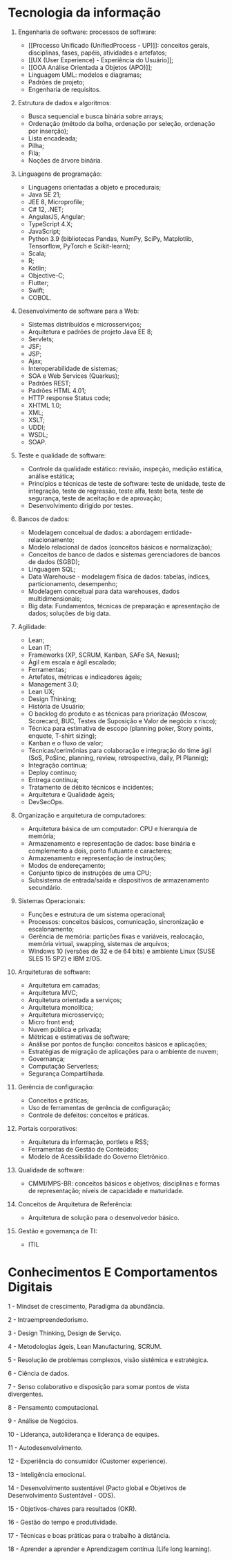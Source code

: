 
# Tecnologia da informação

1. Engenharia de software: processos de software:
   - [[Processo Unificado (UnifiedProcess - UP)]]: conceitos gerais, disciplinas, fases, papéis, atividades e artefatos;
   - [[UX (User Experience) - Experiência do Usuário]];
   - [[OOA Análise Orientada a Objetos (APO)]];
   - Linguagem UML: modelos e diagramas;
   - Padrões de projeto;
   - Engenharia de requisitos.

2. Estrutura de dados e algoritmos:
   - Busca sequencial e busca binária sobre arrays;
   - Ordenação (método da bolha, ordenação por seleção, ordenação por inserção);
   - Lista encadeada;
   - Pilha;
   - Fila;
   - Noções de árvore binária.

3. Linguagens de programação:
   - Linguagens orientadas a objeto e procedurais;
   - Java SE 21;
   - JEE 8, Microprofile;
   - C# 12, .NET;
   - AngularJS, Angular;
   - TypeScript 4.X;
   - JavaScript;
   - Python 3.9 (bibliotecas Pandas, NumPy, SciPy, Matplotlib, Tensorflow, PyTorch e Scikit-learn);
   - Scala;
   - R;
   - Kotlin;
   - Objective-C;
   - Flutter;
   - Swift;
   - COBOL.

4. Desenvolvimento de software para a Web:
   - Sistemas distribuídos e microsserviços;
   - Arquitetura e padrões de projeto Java EE 8;
   - Servlets;
   - JSF;
   - JSP;
   - Ajax;
   - Interoperabilidade de sistemas;
   - SOA e Web Services (Quarkus);
   - Padrões REST;
   - Padrões HTML 4.01;
   - HTTP response Status code;
   - XHTML 1.0;
   - XML;
   - XSLT;
   - UDDI;
   - WSDL;
   - SOAP.

5. Teste e qualidade de software:
   - Controle da qualidade estático: revisão, inspeção, medição estática, análise estática;
   - Princípios e técnicas de teste de software: teste de unidade, teste de integração, teste de regressão, teste alfa, teste beta, teste de segurança, teste de aceitação e de aprovação;
   - Desenvolvimento dirigido por testes.

6. Bancos de dados:
   - Modelagem conceitual de dados: a abordagem entidade-relacionamento;
   - Modelo relacional de dados (conceitos básicos e normalização);
   - Conceitos de banco de dados e sistemas gerenciadores de bancos de dados (SGBD);
   - Linguagem SQL;
   - Data Warehouse - modelagem física de dados: tabelas, índices, particionamento, desempenho;
   - Modelagem conceitual para data warehouses, dados multidimensionais;
   - Big data: Fundamentos, técnicas de preparação e apresentação de dados; soluções de big data.

7. Agilidade:
   - Lean;
   - Lean IT;
   - Frameworks (XP, SCRUM, Kanban, SAFe SA, Nexus);
   - Ágil em escala e ágil escalado;
   - Ferramentas;
   - Artefatos, métricas e indicadores ágeis;
   - Management 3.0;
   - Lean UX;
   - Design Thinking;
   - História de Usuário;
   - O backlog do produto e as técnicas para priorização (Moscow, Scorecard, BUC, Testes de Suposição e Valor de negócio x risco);
   - Técnica para estimativa de escopo (planning poker, Story points, enquete, T-shirt sizing);
   - Kanban e o fluxo de valor;
   - Técnicas/cerimônias para colaboração e integração do time ágil (SoS, PoSinc, planning, review, retrospectiva, daily, PI Plannig);
   - Integração contínua;
   - Deploy contínuo;
   - Entrega contínua;
   - Tratamento de débito técnicos e incidentes;
   - Arquitetura e Qualidade ágeis;
   - DevSecOps.

8. Organização e arquitetura de computadores:
   - Arquitetura básica de um computador: CPU e hierarquia de memória;
   - Armazenamento e representação de dados: base binária e complemento a dois, ponto flutuante e caracteres;
   - Armazenamento e representação de instruções;
   - Modos de endereçamento;
   - Conjunto típico de instruções de uma CPU;
   - Subsistema de entrada/saída e dispositivos de armazenamento secundário.

9. Sistemas Operacionais:
   - Funções e estrutura de um sistema operacional;
   - Processos: conceitos básicos, comunicação, sincronização e escalonamento;
   - Gerência de memória: partições fixas e variáveis, realocação, memória virtual, swapping, sistemas de arquivos;
   - Windows 10 (versões de 32 e de 64 bits) e ambiente Linux (SUSE SLES 15 SP2) e IBM z/OS.

10. Arquiteturas de software:
    - Arquitetura em camadas;
    - Arquitetura MVC;
    - Arquitetura orientada a serviços;
    - Arquitetura monolítica;
    - Arquitetura microsserviço;
    - Micro front end;
    - Nuvem pública e privada;
    - Métricas e estimativas de software;
    - Análise por pontos de função: conceitos básicos e aplicações;
    - Estratégias de migração de aplicações para o ambiente de nuvem;
    - Governança;
    - Computação Serverless;
    - Segurança Compartilhada.

11. Gerência de configuração:
    - Conceitos e práticas;
    - Uso de ferramentas de gerência de configuração;
    - Controle de defeitos: conceitos e práticas.

12. Portais corporativos:
    - Arquitetura da informação, portlets e RSS;
    - Ferramentas de Gestão de Conteúdos;
    - Modelo de Acessibilidade do Governo Eletrônico.

13. Qualidade de software:
    - CMMI/MPS-BR: conceitos básicos e objetivos; disciplinas e formas de representação; níveis de capacidade e maturidade.

14. Conceitos de Arquitetura de Referência:
    - Arquitetura de solução para o desenvolvedor básico.

15. Gestão e governança de TI:
    - ITIL




# Conhecimentos E Comportamentos Digitais

1 - Mindset de crescimento, Paradigma da abundância.

2 - Intraempreendedorismo.

3 - Design Thinking, Design de Serviço.

4 - Metodologias ágeis, Lean Manufacturing, SCRUM.

5 - Resolução de problemas complexos, visão sistêmica e estratégica.

6 - Ciência de dados.

7 - Senso colaborativo e disposição para somar pontos de vista divergentes.

8 - Pensamento computacional.

9 - Análise de Negócios.

10 - Liderança, autoliderança e liderança de equipes.

11 - Autodesenvolvimento.

12 - Experiência do consumidor (Customer experience).

13 - Inteligência emocional.

14 - Desenvolvimento sustentável (Pacto global e Objetivos de Desenvolvimento Sustentável - ODS).

15 - Objetivos-chaves para resultados (OKR).

16 - Gestão do tempo e produtividade.

17 - Técnicas e boas práticas para o trabalho à distância.

18 - Aprender a aprender e Aprendizagem contínua (Life long learning).
